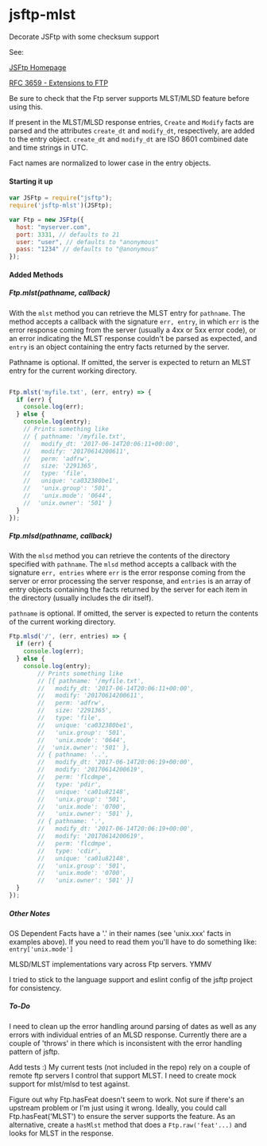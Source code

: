 # jsftp-mlst
Decorate JSFtp with some checksum support

See:

[JSFtp Homepage](https://github.com/sergi/jsftp "JSFtp Homepage")

[RFC 3659 - Extensions to FTP](https://tools.ietf.org/html/rfc3659#page-23 "rfc3659")

Be sure to check that the Ftp server supports MLST/MLSD feature before using this.

If present in the MLST/MLSD response entries, `Create` and `Modify` facts are
parsed and the attributes `create_dt` and `modify_dt`, respectively,
are added to the entry object.
`create_dt` and `modify_dt` are ISO 8601 combined date and time strings in UTC. 

Fact names are normalized to lower case in the entry objects.

#### Starting it up

```javascript
var JSFtp = require("jsftp");
require('jsftp-mlst')(JSFtp);

var Ftp = new JSFtp({
  host: "myserver.com",
  port: 3331, // defaults to 21
  user: "user", // defaults to "anonymous"
  pass: "1234" // defaults to "@anonymous"
});
```

#### Added Methods

##### Ftp.mlst(pathname, callback)

With the `mlst` method you can retrieve the MLST entry for `pathname`. The method
accepts a callback with the signature `err, entry`, in which `err` is the error
response coming from the server (usually a 4xx or 5xx error code), or an error
indicating the MLST response couldn't be parsed as expected, and `entry`
is an object containing the entry facts returned by the server.

Pathname is optional. If omitted, the server is expected to return
an MLST entry for the current working directory.

```javascript

Ftp.mlst('myfile.txt', (err, entry) => {
  if (err) {
    console.log(err);
  } else {
    console.log(entry);
    // Prints something like
    // { pathname: '/myfile.txt',
    //   modify_dt: '2017-06-14T20:06:11+00:00',
    //   modify: '20170614200611',
    //   perm: 'adfrw',
    //   size: '2291365',
    //   type: 'file',
    //   unique: 'ca032380be1',
    //   'unix.group': '501',
    //   'unix.mode': '0644',
    //  'unix.owner': '501' }
  }
});
```

##### Ftp.mlsd(pathname, callback)

With the `mlsd` method you can retrieve the contents of the 
directory specified with `pathname`. The `mlsd` method accepts a callback with the signature `err, entries`
where `err` is the error response coming from the server or 
error processing the server response, and `entries` is an 
array of entry objects containing the facts returned by the server
for each item in the directory (usually includes the dir itself).

`pathname` is optional. If omitted, the server is expected to return the contents of the current working directory.

```javascript
Ftp.mlsd('/', (err, entries) => {
  if (err) {
    console.log(err);
  } else {
    console.log(entry);
        // Prints something like
        // [{ pathname: '/myfile.txt',
        //   modify_dt: '2017-06-14T20:06:11+00:00',
        //   modify: '20170614200611',
        //   perm: 'adfrw',
        //   size: '2291365',
        //   type: 'file',
        //   unique: 'ca032380be1',
        //   'unix.group': '501',
        //   'unix.mode': '0644',
        //  'unix.owner': '501' },
        // { pathname: '..',
        //   modify_dt: '2017-06-14T20:06:19+00:00',
        //   modify: '20170614200619',
        //   perm: 'flcdmpe',
        //   type: 'pdir',
        //   unique: 'ca01u82148',
        //   'unix.group': '501',
        //   'unix.mode': '0700',
        //   'unix.owner': '501' },
        // { pathname: '.',
        //   modify_dt: '2017-06-14T20:06:19+00:00',
        //   modify: '20170614200619',
        //   perm: 'flcdmpe',
        //   type: 'cdir',
        //   unique: 'ca01u82148',
        //   'unix.group': '501',
        //   'unix.mode': '0700',
        //   'unix.owner': '501' }]
  }
});
```

##### Other Notes

OS Dependent Facts have a '.' in their names (see 'unix.xxx' facts in examples above).
If you need to read them you'll have to do something like:
`entry['unix.mode']`

MLSD/MLST implementations vary across Ftp servers. YMMV

I tried to stick to the language support and eslint config of the
jsftp project for consistency.

##### To-Do

I need to clean up the error handling around parsing of dates
as well as any errors with individual entries of an MLSD response.
Currently there are a couple of 'throws' in there which is inconsistent
with the error handling pattern of jsftp.

Add tests :) My current tests (not included in the repo) rely
on a couple of remote ftp servers I control that support MLST. I need to
create mock support for mlst/mlsd to test against.

Figure out why Ftp.hasFeat doesn't seem to work. Not sure if there's
an upstream problem or I'm just using it wrong. Ideally, you could
call Ftp.hasFeat('MLST') to ensure the server supports the feature.
As an alternative, create a `hasMlst` method that does a `Ftp.raw('feat'...)`
and looks for MLST in the response.
